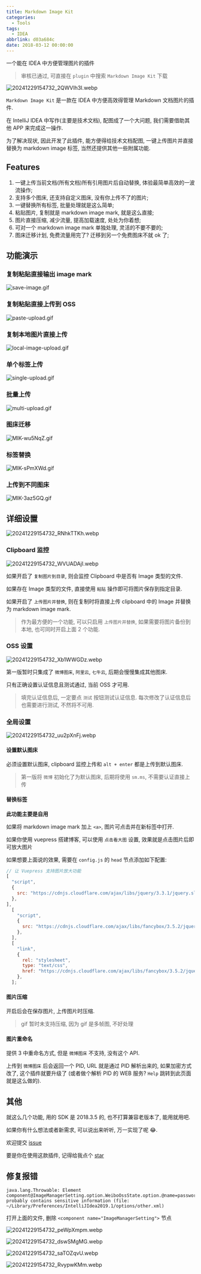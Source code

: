 ```yaml
---
title: Markdown Image Kit
categories:
  - Tools
tags:
  - IDEA
abbrlink: d03a684c
date: 2018-03-12 00:00:00
---
```


一个能在 IDEA 中方便管理图片的插件

> 审核已通过, 可直接在 `plugin` 中搜索 `Markdown Image Kit` 下载

![20241229154732_2QWVIh3I.webp](https://blog-1258270892.cos.ap-chengdu.myqcloud.com/source/image/20241229154732_2QWVIh3I.webp)

`Markdown Image Kit` 是一款在 IDEA 中方便高效得管理 Markdown 文档图片的插件.

在 IntelliJ IDEA 中写作(主要是技术文档), 配图成了一个大问题, 我们需要借助其他 APP 来完成这一操作.

为了解决现状, 因此开发了此插件, 能方便得给技术文档配图, 一键上传图片并直接替换为 markdown image 标签, 当然还提供其他一些附属功能.

## Features

1. 一键上传当前文档(所有文档)所有引用图片后自动替换, 体验最简单高效的一波流操作;
2. 支持多个图床, 还支持自定义图床, 没有你上传不了的图片;
3. 一键替换所有标签, 批量处理就是这么简单;
4. 粘贴图片, 复制就是 markdown image mark, 就是这么直接;
5. 图片直接压缩, 减少流量, 提高加载速度, 处处为你着想;
6. 可对一个 markdown image mark 单独处理, 灵活的不要不要的;
7. 图床迁移计划, 免费流量用完了? 迁移到另一个免费图床不就 ok 了;

## 功能演示

### 复制粘贴直接输出 image mark

![save-image.gif](https://blog-1258270892.cos.ap-chengdu.myqcloud.com/source/image/save-image.gif)

### 复制粘贴直接上传到 OSS

![paste-upload.gif](https://blog-1258270892.cos.ap-chengdu.myqcloud.com/source/image/paste-upload.gif)

### 复制本地图片直接上传

![local-image-upload.gif](https://blog-1258270892.cos.ap-chengdu.myqcloud.com/source/image/local-image-upload.gif)

### 单个标签上传

![single-upload.gif](https://blog-1258270892.cos.ap-chengdu.myqcloud.com/source/image/single-upload.gif)

### 批量上传

![multi-upload.gif](https://blog-1258270892.cos.ap-chengdu.myqcloud.com/source/image/multi-upload.gif)

### 图床迁移

![MIK-wu5NqZ.gif](https://blog-1258270892.cos.ap-chengdu.myqcloud.com/source/image/MIK-wu5NqZ.gif)

### 标签替换

![MIK-sPmXWd.gif](https://blog-1258270892.cos.ap-chengdu.myqcloud.com/source/image/MIK-sPmXWd.gif)

### 上传到不同图床

![MIK-3az5GQ.gif](https://blog-1258270892.cos.ap-chengdu.myqcloud.com/source/image/MIK-3az5GQ.gif)

## 详细设置

![20241229154732_RNhkTTKh.webp](https://blog-1258270892.cos.ap-chengdu.myqcloud.com/source/image/20241229154732_RNhkTTKh.webp)

### Clipboard 监控

![20241229154732_WVUADAjI.webp](https://blog-1258270892.cos.ap-chengdu.myqcloud.com/source/image/20241229154732_WVUADAjI.webp)

如果开启了 `复制图片到目录`, 则会监控 Clipboard 中是否有 Image 类型的文件.

如果存在 Image 类型的文件, 直接使用 `粘贴` 操作即可将图片保存到指定目录.

如果开启了 `上传图片并替换`, 则在复制时将直接上传 clipboard 中的 Image 并替换为 markdown image mark.

> 作为最方便的一个功能, 可以只启用 `上传图片并替换`, 如果需要将图片备份到本地, 也可同时开启上面 2 个功能.

### OSS 设置

![20241229154732_Xb1WWGDz.webp](https://blog-1258270892.cos.ap-chengdu.myqcloud.com/source/image/20241229154732_Xb1WWGDz.webp)

第一版暂时只集成了 `微博图床`, `阿里云`, `七牛云`, 后期会慢慢集成其他图床.

只有正确设置认证信息且测试通过, 当前 OSS 才可用.

> 填完认证信息后, 一定要点 `测试` 按钮测试认证信息.
> 每次修改了认证信息后也需要进行测试, 不然将不可用.

### 全局设置

![20241229154732_uu2pXnFj.webp](https://blog-1258270892.cos.ap-chengdu.myqcloud.com/source/image/20241229154732_uu2pXnFj.webp)

#### 设置默认图床

必须设置默认图床, clipboard 监控上传和 `alt + enter` 都是上传到默认图床.

> 第一版将 `微博` 初始化了为默认图床, 后期将使用 `sm.ms`, 不需要认证直接上传

#### 替换标签

**此功能主要是自用**

如果将 markdown image mark 加上 `<a>`, 图片可点击并在新标签中打开.

如果你使用 vuepress 搭建博客, 可以使用 `点击看大图` 设置, 效果就是点击图片后即可放大图片

如果想要上面说的效果, 需要在 `config.js` 的 `head` 节点添加如下配置:

```javascript
// 让 Vuepress 支持图片放大功能
[
  "script",
  {
    src: "https://cdnjs.cloudflare.com/ajax/libs/jquery/3.3.1/jquery.slim.min.js",
  },
],
  [
    "script",
    {
      src: "https://cdnjs.cloudflare.com/ajax/libs/fancybox/3.5.2/jquery.fancybox.min.js",
    },
  ],
  [
    "link",
    {
      rel: "stylesheet",
      type: "text/css",
      href: "https://cdnjs.cloudflare.com/ajax/libs/fancybox/3.5.2/jquery.fancybox.min.css",
    },
  ];
```

#### 图片压缩

开启后会在保存图片, 上传图片时压缩.

> gif 暂时未支持压缩, 因为 gif 是多帧图, 不好处理

#### 图片重命名

提供 3 中重命名方式, 但是 `微博图床` 不支持, 没有这个 API.

上传到 `微博图床` 后会返回一个 PID, URL 就是通过 PID 解析出来的,
如果加密方式改了, 这个插件就要升级了 (或者做个解析 PID 的 WEB 服务? `Help` 跳转到此页面就是这么做的).

## 其他

就这么几个功能, 用的 SDK 是 2018.3.5 的, 也不打算兼容老版本了, 能用就用吧.

如果你有什么想法或者新需求, 可以说出来听听, 万一实现了呢 😂.

欢迎提交 [issue](https://github.com/dong4j/markdown-image-kit/issues)

要是你在使用这款插件, 记得给我点个 [star](https://github.com/dong4j/markdown-image-kit)

## 修复报错

```
java.lang.Throwable: Element component@ImageManagerSetting.option.WeiboOssState.option.@name=password probably contains sensitive information (file: ~/Library/Preferences/IntelliJIdea2019.1/options/other.xml)
```

打开上面的文件, 删除 `<component name="ImageManagerSetting">` 节点

![20241229154732_peWpXmpm.webp](https://blog-1258270892.cos.ap-chengdu.myqcloud.com/source/image/20241229154732_peWpXmpm.webp)

![20241229154732_dswSMgMG.webp](https://blog-1258270892.cos.ap-chengdu.myqcloud.com/source/image/20241229154732_dswSMgMG.webp)

![20241229154732_saTOZqvU.webp](https://blog-1258270892.cos.ap-chengdu.myqcloud.com/source/image/20241229154732_saTOZqvU.webp)

![20241229154732_RvypwKMm.webp](https://blog-1258270892.cos.ap-chengdu.myqcloud.com/source/image/20241229154732_RvypwKMm.webp)
